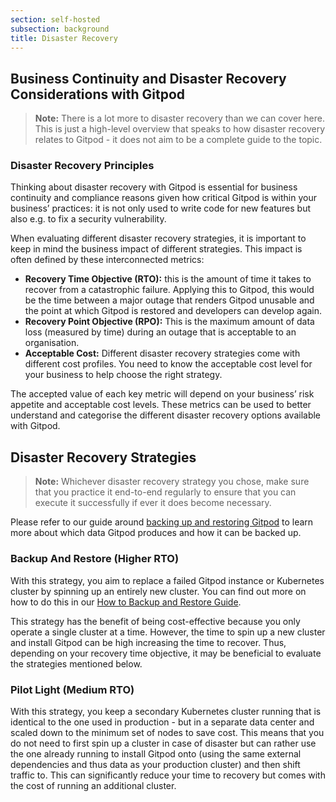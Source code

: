 ```yaml
---
section: self-hosted
subsection: background
title: Disaster Recovery
---
```


<script context="module">
  export const prerender = true;
</script>

## Business Continuity and Disaster Recovery Considerations with Gitpod

> **Note:** There is a lot more to disaster recovery than we can cover here. This is just a high-level overview that speaks to how disaster recovery relates to Gitpod - it does not aim to be a complete guide to the topic.

### Disaster Recovery Principles

Thinking about disaster recovery with Gitpod is essential for business continuity and compliance reasons given how critical Gitpod is within your business’ practices: it is not only used to write code for new features but also e.g. to fix a security vulnerability.

When evaluating different disaster recovery strategies, it is important to keep in mind the business impact of different strategies. This impact is often defined by these interconnected metrics:

- **Recovery Time Objective (RTO):** this is the amount of time it takes to recover from a catastrophic failure. Applying this to Gitpod, this would be the time between a major outage that renders Gitpod unusable and the point at which Gitpod is restored and developers can develop again.
- **Recovery Point Objective (RPO):** This is the maximum amount of data loss (measured by time) during an outage that is acceptable to an organisation.
- **Acceptable Cost:** Different disaster recovery strategies come with different cost profiles. You need to know the acceptable cost level for your business to help choose the right strategy.

The accepted value of each key metric will depend on your business’ risk appetite and acceptable cost levels. These metrics can be used to better understand and categorise the different disaster recovery options available with Gitpod.

## Disaster Recovery Strategies

> **Note:** Whichever disaster recovery strategy you chose, make sure that you practice it end-to-end regularly to ensure that you can execute it successfully if ever it does become necessary.

Please refer to our guide around [backing up and restoring Gitpod](backup-restore) to learn more about which data Gitpod produces and how it can be backed up.

### Backup And Restore (Higher RTO)

With this strategy, you aim to replace a failed Gitpod instance or Kubernetes cluster by spinning up an entirely new cluster. You can find out more on how to do this in our [How to Backup and Restore Guide](backup-restore).

This strategy has the benefit of being cost-effective because you only operate a single cluster at a time. However, the time to spin up a new cluster and install Gitpod can be high increasing the time to recover. Thus, depending on your recovery time objective, it may be beneficial to evaluate the strategies mentioned below.

### Pilot Light (Medium RTO)

With this strategy, you keep a secondary Kubernetes cluster running that is identical to the one used in production - but in a separate data center and scaled down to the minimum set of nodes to save cost. This means that you do not need to first spin up a cluster in case of disaster but can rather use the one already running to install Gitpod onto (using the same external dependencies and thus data as your production cluster) and then shift traffic to. This can significantly reduce your time to recovery but comes with the cost of running an additional cluster.
